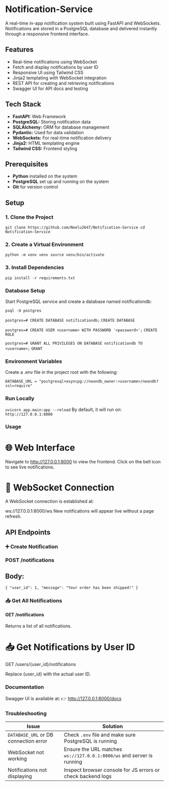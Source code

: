 # Notification-Service

A real-time in-app notification system built using FastAPI and WebSockets. Notifications are stored in a PostgreSQL database and delivered instantly through a responsive frontend interface.

## Features

- Real-time notifications using WebSocket
- Fetch and display notifications by user ID
- Responsive UI using Tailwind CSS
- Jinja2 templating with WebSocket integration
- REST API for creating and retrieving notifications
- Swagger UI for API docs and testing

## Tech Stack

- **FastAPI:** Web Framework
- **PostgreSQL:** Storing notification data
- **SQLAlchemy:** ORM for database management
- **Pydantic:** Used for data validation
- **WebSockets:** For real-time notification delivery
- **Jinja2:** HTML templating engine
- **Tailwind CSS:** Frontend styling

## Prerequisites

- **Python** installed on the system
- **PostgreSQL** set up and running on the system
- **Git** for version control

## Setup

### 1️. Clone the Project

`git clone https://github.com/Neelu2647/Notification-Service
cd Notification-Service`

### 2️. Create a Virtual Environment
`python -m venv venv
source venv/bin/activate `

### 3️. Install Dependencies
`pip install -r requirements.txt`

### Database Setup
Start PostgreSQL service and create a database named notificationdb:

`psql -U postgres`

`postgres=# CREATE DATABASE notificationdb;`
`CREATE DATABASE`

`postgres=# CREATE USER <username> WITH PASSWORD '<password>';`
`CREATE ROLE`

`postgres=# GRANT ALL PRIVILEGES ON DATABASE notificationdb TO <username>;`
`GRANT`

### Environment Variables
Create a .env file in the project root with the following:

`DATABASE_URL = "postgresql+asyncpg://neondb_owner:<username>/neondb?ssl=require"`

### Run Locally

`uvicorn app.main:app --reload`
By default, it will run on: `http://127.0.0.1:8000`

### Usage
# 🌐 Web Interface

Navigate to http://127.0.0.1:8000 to view the frontend.
Click on the bell icon to see live notifications.

# 🔄 WebSocket Connection
A WebSocket connection is established at:

ws://127.0.0.1:8000/ws
New notifications will appear live without a page refresh.

##   API Endpoints
### ➕ Create Notification
### POST /notifications

## Body:
`{
  "user_id": 1,
  "message": "Your order has been shipped!"
}`

### 📥 Get All Notifications
#### GET /notifications

Returns a list of all notifications.

# 📥 Get Notifications by User ID
GET /users/{user_id}/notifications

Replace {user_id} with the actual user ID.

### Documentation
Swagger UI is available at:
👉 http://127.0.0.1:8000/docs

### Troubleshooting
| Issue                                 | Solution                                                              |
|--------------------------------------|-----------------------------------------------------------------------|
| `DATABASE_URL` or DB connection error | Check `.env` file and make sure PostgreSQL is running                 |
| WebSocket not working                 | Ensure the URL matches `ws://127.0.0.1:8000/ws` and server is running |
| Notifications not displaying          | Inspect browser console for JS errors or check backend logs           |
